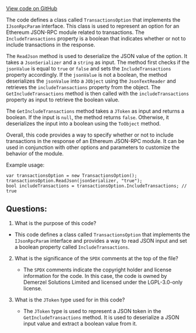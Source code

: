 [View code on GitHub](https://github.com/nethermindeth/nethermind/Nethermind.JsonRpc/Modules/Eth/TransactionsOption.cs)

The code defines a class called `TransactionsOption` that implements the `IJsonRpcParam` interface. This class is used to represent an option for an Ethereum JSON-RPC module related to transactions. The `IncludeTransactions` property is a boolean that indicates whether or not to include transactions in the response. 

The `ReadJson` method is used to deserialize the JSON value of the option. It takes a `JsonSerializer` and a `string` as input. The method first checks if the `jsonValue` is equal to `true` or `false` and sets the `IncludeTransactions` property accordingly. If the `jsonValue` is not a boolean, the method deserializes the `jsonValue` into a `JObject` using the `JsonTextReader` and retrieves the `includeTransactions` property from the object. The `GetIncludeTransactions` method is then called with the `includeTransactions` property as input to retrieve the boolean value.

The `GetIncludeTransactions` method takes a `JToken` as input and returns a boolean. If the input is `null`, the method returns `false`. Otherwise, it deserializes the input into a boolean using the `ToObject` method.

Overall, this code provides a way to specify whether or not to include transactions in the response of an Ethereum JSON-RPC module. It can be used in conjunction with other options and parameters to customize the behavior of the module. 

Example usage:
```
var transactionsOption = new TransactionsOption();
transactionsOption.ReadJson(jsonSerializer, "true");
bool includeTransactions = transactionsOption.IncludeTransactions; // true
```
## Questions: 
 1. What is the purpose of this code?
   - This code defines a class called `TransactionsOption` that implements the `IJsonRpcParam` interface and provides a way to read JSON input and set a boolean property called `IncludeTransactions`.

2. What is the significance of the `SPDX` comments at the top of the file?
   - The `SPDX` comments indicate the copyright holder and license information for the code. In this case, the code is owned by Demerzel Solutions Limited and licensed under the LGPL-3.0-only license.

3. What is the `JToken` type used for in this code?
   - The `JToken` type is used to represent a JSON token in the `GetIncludeTransactions` method. It is used to deserialize a JSON input value and extract a boolean value from it.